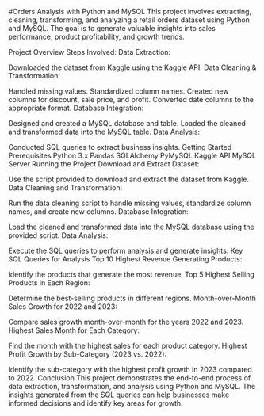#Orders Analysis with Python and MySQL
This project involves extracting, cleaning, transforming, and analyzing a retail orders dataset using Python and MySQL. The goal is to generate valuable insights into sales performance, product profitability, and growth trends.

Project Overview
Steps Involved:
Data Extraction:

Downloaded the dataset from Kaggle using the Kaggle API.
Data Cleaning & Transformation:

Handled missing values.
Standardized column names.
Created new columns for discount, sale price, and profit.
Converted date columns to the appropriate format.
Database Integration:

Designed and created a MySQL database and table.
Loaded the cleaned and transformed data into the MySQL table.
Data Analysis:

Conducted SQL queries to extract business insights.
Getting Started
Prerequisites
Python 3.x
Pandas
SQLAlchemy
PyMySQL
Kaggle API
MySQL Server
Running the Project
Download and Extract Dataset:

Use the script provided to download and extract the dataset from Kaggle.
Data Cleaning and Transformation:

Run the data cleaning script to handle missing values, standardize column names, and create new columns.
Database Integration:

Load the cleaned and transformed data into the MySQL database using the provided script.
Data Analysis:

Execute the SQL queries to perform analysis and generate insights.
Key SQL Queries for Analysis
Top 10 Highest Revenue Generating Products:

Identify the products that generate the most revenue.
Top 5 Highest Selling Products in Each Region:

Determine the best-selling products in different regions.
Month-over-Month Sales Growth for 2022 and 2023:

Compare sales growth month-over-month for the years 2022 and 2023.
Highest Sales Month for Each Category:

Find the month with the highest sales for each product category.
Highest Profit Growth by Sub-Category (2023 vs. 2022):

Identify the sub-category with the highest profit growth in 2023 compared to 2022.
Conclusion
This project demonstrates the end-to-end process of data extraction, transformation, and analysis using Python and MySQL. The insights generated from the SQL queries can help businesses make informed decisions and identify key areas for growth. 


